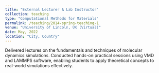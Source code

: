 ```yaml
---
title: "External Lecturer & Lab Instructor"
collection: teaching
type: "Computational Methods for Materials"
permalink: /teaching/2014-spring-teaching-1
venue: "University of Lincoln, UK (Virtual)"
date: May, 2022
location: "City, Country"
---
```


Delivered lectures on the fundamentals and techniques of molecular dynamics simulations. Conducted hands-on practical sessions using VMD and LAMMPS software, enabling students to apply theoretical concepts to real-world simulations effectively.
